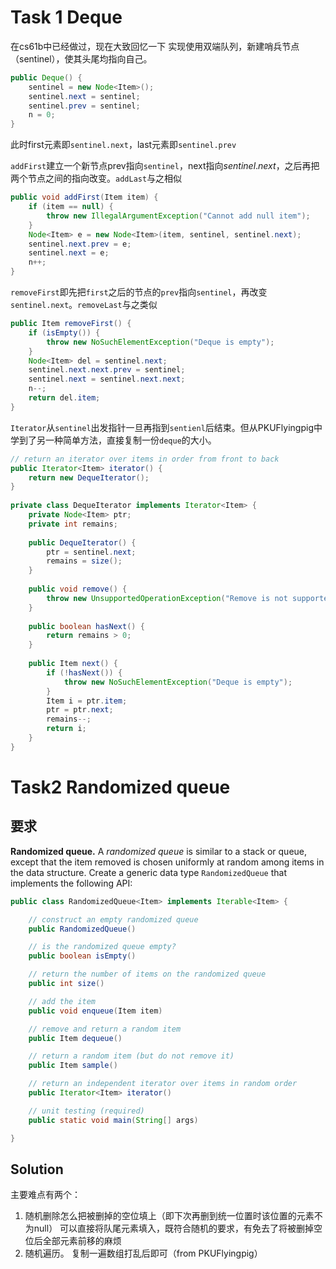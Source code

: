 # Task 1 Deque
在cs61b中已经做过，现在大致回忆一下
实现使用双端队列，新建哨兵节点（sentinel），使其头尾均指向自己。
```java
public Deque() {  
    sentinel = new Node<Item>();  
    sentinel.next = sentinel;  
    sentinel.prev = sentinel;  
    n = 0;  
}
```

此时first元素即`sentinel.next`，last元素即`sentinel.prev`

`addFirst`建立一个新节点prev指向`sentinel`，next指向$sentinel.next$，之后再把两个节点之间的指向改变。`addLast`与之相似
```java
public void addFirst(Item item) {  
    if (item == null) {  
        throw new IllegalArgumentException("Cannot add null item");  
    }  
    Node<Item> e = new Node<Item>(item, sentinel, sentinel.next);  
    sentinel.next.prev = e;  
    sentinel.next = e;  
    n++;  
}
```

`removeFirst`即先把`first`之后的节点的`prev`指向`sentinel`，再改变`sentinel.next`。`removeLast`与之类似
```java
public Item removeFirst() {  
    if (isEmpty()) {  
        throw new NoSuchElementException("Deque is empty");  
    }  
    Node<Item> del = sentinel.next;  
    sentinel.next.next.prev = sentinel;  
    sentinel.next = sentinel.next.next;  
    n--;  
    return del.item;  
}
```

`Iterator`从`sentinel`出发指针一旦再指到`sentienl`后结束。但从PKUFlyingpig中学到了另一种简单方法，直接复制一份`deque`的大小。
```java
// return an iterator over items in order from front to back  
public Iterator<Item> iterator() {  
    return new DequeIterator();  
}  
  
private class DequeIterator implements Iterator<Item> {  
    private Node<Item> ptr;  
    private int remains;  
  
    public DequeIterator() {  
        ptr = sentinel.next;  
        remains = size();  
    }  
  
    public void remove() {  
        throw new UnsupportedOperationException("Remove is not supported");  
    }  
  
    public boolean hasNext() {  
        return remains > 0;  
    }  
  
    public Item next() {  
        if (!hasNext()) {  
            throw new NoSuchElementException("Deque is empty");  
        }  
        Item i = ptr.item;  
        ptr = ptr.next;  
        remains--;  
        return i;  
    }  
}
```

# Task2 Randomized queue
## 要求
**Randomized queue.** A _randomized queue_ is similar to a stack or queue, except that the item removed is chosen uniformly at random among items in the data structure. Create a generic data type `RandomizedQueue` that implements the following API:
```java
public class RandomizedQueue<Item> implements Iterable<Item> {

    // construct an empty randomized queue
    public RandomizedQueue()

    // is the randomized queue empty?
    public boolean isEmpty()

    // return the number of items on the randomized queue
    public int size()

    // add the item
    public void enqueue(Item item)

    // remove and return a random item
    public Item dequeue()

    // return a random item (but do not remove it)
    public Item sample()

    // return an independent iterator over items in random order
    public Iterator<Item> iterator()

    // unit testing (required)
    public static void main(String[] args)

}
```
## Solution
主要难点有两个：
1. 随机删除怎么把被删掉的空位填上（即下次再删到统一位置时该位置的元素不为null）
可以直接将队尾元素填入，既符合随机的要求，有免去了将被删掉空位后全部元素前移的麻烦
2. 随机遍历。
复制一遍数组打乱后即可（from PKUFlyingpig）
